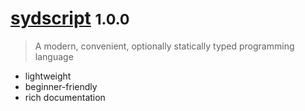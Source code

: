 <!-- _coverpage.md -->

# [sydscript](read.md) <small>1.0.0</small>

> A modern, convenient, optionally statically typed programming language

- lightweight
- beginner-friendly
- rich documentation
